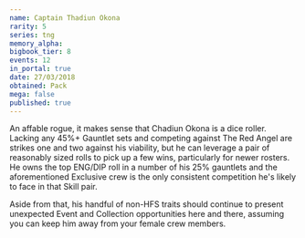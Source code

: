 ```yaml
---
name: Captain Thadiun Okona
rarity: 5
series: tng
memory_alpha:
bigbook_tier: 8
events: 12
in_portal: true
date: 27/03/2018
obtained: Pack
mega: false
published: true
---
```


An affable rogue, it makes sense that Chadiun Okona is a dice roller. Lacking any 45%+ Gauntlet sets and competing against The Red Angel are strikes one and two against his viability, but he can leverage a pair of reasonably sized rolls to pick up a few wins, particularly for newer rosters. He owns the top ENG/DIP roll in a number of his 25% gauntlets and the aforementioned Exclusive crew is the only consistent competition he's likely to face in that Skill pair.

Aside from that, his handful of non-HFS traits should continue to present unexpected Event and Collection opportunities here and there, assuming you can keep him away from your female crew members.
